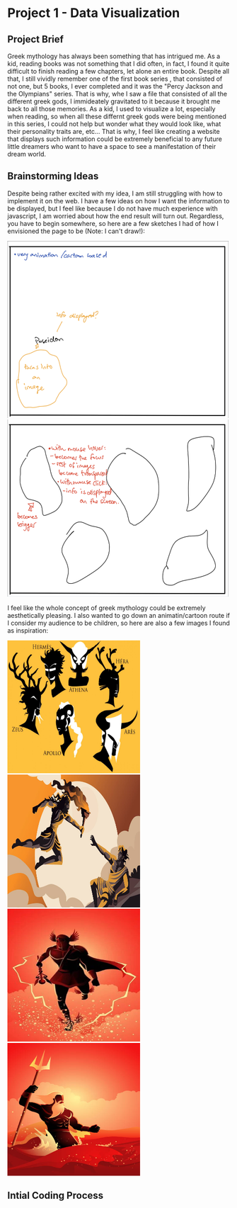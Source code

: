 # Project 1 - Data Visualization

## Project Brief

Greek mythology has always been something that has intrigued me. As a kid, reading books was not something that I did often, in fact, I found it quite difficult to finish reading a few chapters, let alone an entire book. Despite all that, I still vividly remember one of the first book series , that consisted of not one, but 5 books, I ever completed and it was the "Percy Jackson and the Olympians" series. That is why, whe I saw a file that consisted of all the different greek gods, I immideately gravitated to it because it brought me back to all those memories. As a kid, I used to visualize a lot, especially when reading, so when all these differnt greek gods were being mentioned in this series, I could not help but wonder what they would look like, what their personality traits are, etc... That is why, I feel like creating a website that displays such information could be extremely beneficial to any future little dreamers who want to have a space to see a manifestation of their dream world.  

## Brainstorming Ideas

Despite being rather excited with my idea, I am still struggling with how to implement it on the web. I have a few ideas on how I want the information to be displayed, but I feel like because I do not have much experience with javascript, I am worried about how the end result will turn out. Regardless, you have to begin somewhere, so here are a few sketches I had of how I envisioned the page to be (Note: I can't draw!):

<img src="img/brainstorm1.jpg" width="500" height="400"> <img src="img/brainstorm2.jpg" width="500" height="400">

I feel like the whole concept of greek mythology could be extremely aesthetically pleasing. I also wanted to go down an animatin/cartoon route if I consider my audience to be children, so here are also a few images I found as inspiration:

<img src="img/inspo1.jpeg" width="300" height="300"> <img src="img/inspo2.jpeg" width="300" height="300"> <img src="img/inspo3.jpeg" width="300" height="300"> <img src="img/inspo4.jpeg" width="300" height="300">

## Intial Coding Process
